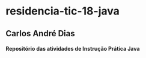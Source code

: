 # residencia-tic-18-java
## Carlos André Dias
#### Repositório das atividades de Instrução Prática Java